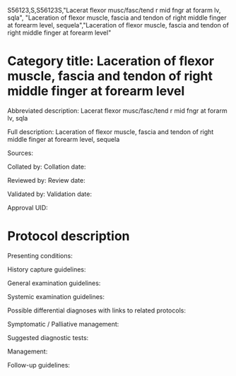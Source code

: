 S56123,S,S56123S,"Lacerat flexor musc/fasc/tend r mid fngr at forarm lv, sqla", "Laceration of flexor muscle, fascia and tendon of right middle finger at forearm level, sequela","Laceration of flexor muscle, fascia and tendon of right middle finger at forearm level"
# Category title: Laceration of flexor muscle, fascia and tendon of right middle finger at forearm level

Abbreviated description: Lacerat flexor musc/fasc/tend r mid fngr at forarm lv, sqla

Full description: Laceration of flexor muscle, fascia and tendon of right middle finger at forearm level, sequela

Sources:

Collated by:
Collation date:

Reviewed by:
Review date:

Validated by:
Validation date:

Approval UID:

# Protocol description

Presenting conditions:

History capture guidelines:

General examination guidelines:

Systemic examination guidelines:

Possible differential diagnoses with links to related protocols:

Symptomatic / Palliative management:

Suggested diagnostic tests:

Management:

Follow-up guidelines:

